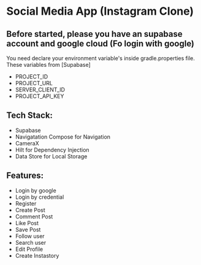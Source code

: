 # Social Media App (Instagram Clone)

## Before started, please you have an supabase account and google cloud (Fo login with google)
You need declare your environment variable's inside gradle.properties file. These variables from [Supabase]
- PROJECT_ID
- PROJECT_URL
- SERVER_CLIENT_ID
- PROJECT_API_KEY

## Tech Stack:
- Supabase
- Navigatation Compose for Navigation
- CameraX
- Hilt for Dependency Injection
- Data Store for Local Storage

## Features:
- Login by google
- Login by credential
- Register
- Create Post
- Comment Post
- Like Post
- Save Post
- Follow user
- Search user
- Edit Profile
- Create Instastory